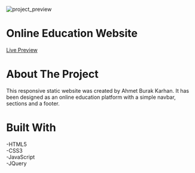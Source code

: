 ![project_preview](https://github.com/kobrak1/online_education_website/assets/114083611/26859f67-471f-4442-b2bf-86fcf8dbce78)
# Online Education Website
[Live Preview](https://online-education-website-brown.vercel.app/)
# About The Project
This responsive static website was created by Ahmet Burak Karhan. It has been designed as an online education platform with a simple navbar, sections and a footer.
# Built With
-HTML5\
-CSS3\
-JavaScript\
-JQuery

